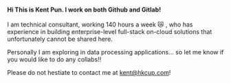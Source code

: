 #### Hi This is Kent Pun. I work on both Github and Gitlab!

I am technical consultant, working 140 hours a week :crying_cat_face:	, who has experience in building enterprise-level full-stack on-cloud solutions that unfortunately cannot be shared here.

Personally I am exploring in data processing applications... so let me know if you would like to do any collabs!!

Please do not hestiate to contact me at [kent@hkcup.com](kent@hkcup.com)!
